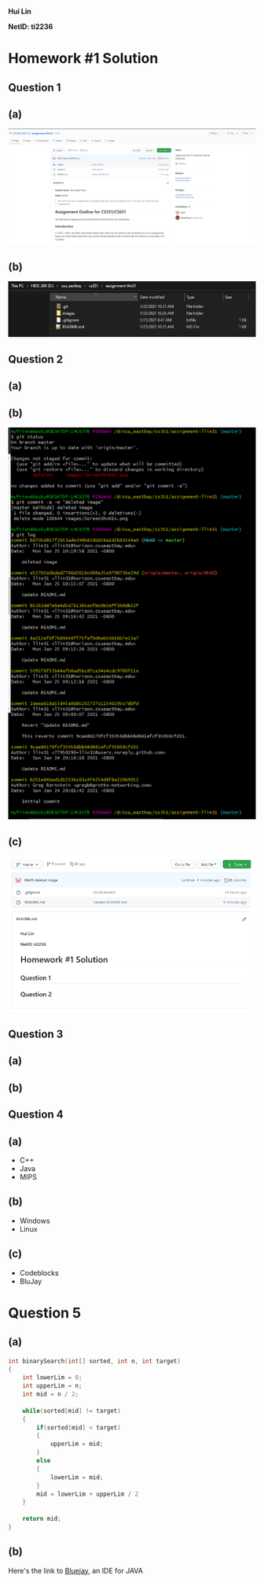 **Hui Lin**

**NetID: ti2236**

# Homework #1 Solution

## Question 1
## (a)
![repo_img.png](images/repo_img.png)
## (b)
![local_directory.png](images/local_directory.png)

## Question 2
## (a)
## (b) 
![git_log.png](images/git_log.png)
## (c)
![pushed.png](images/pushed.png)

## Question 3
## (a) 
## (b)

## Question 4
## (a)
* C++
* Java
* MIPS
## (b)
* Windows
* Linux
## (c)
* Codeblocks
* BluJay

# Question 5
## (a)
```c++
int binarySearch(int[] sorted, int n, int target)
{
    int lowerLim = 0;
    int upperLim = n;
    int mid = n / 2;

    while(sorted[mid] != target)
    {
        if(sorted[mid] < target)
        {
            upperLim = mid;
        }
        else
        {
            lowerLim = mid;
        }
        mid = lowerLim + upperLim / 2
    }

    return mid;
}
```
## (b)
Here's the link to [Bluejay](https://www.bluej.org/), an IDE for JAVA